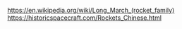 https://en.wikipedia.org/wiki/Long_March_(rocket_family)
https://historicspacecraft.com/Rockets_Chinese.html